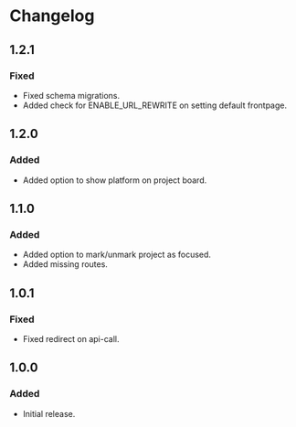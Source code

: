 # Changelog

## 1.2.1

### Fixed
- Fixed schema migrations.
- Added check for ENABLE_URL_REWRITE on setting default frontpage.

## 1.2.0

### Added
- Added option to show platform on project board.

## 1.1.0

### Added
- Added option to mark/unmark project as focused.
- Added missing routes.

## 1.0.1

### Fixed
- Fixed redirect on api-call.

## 1.0.0

### Added
- Initial release.
